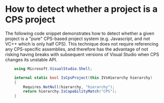 How to detect whether a project is a CPS project
================================================

The following code snippet demonstrates how to detect whether a given
project is a "pure" CPS-based project system (e.g. Javascript, and not VC++
which is only half CPS). This technique does not require referencing any
CPS-specific assemblies, and therefore has the advantage of not risking
having breaks with subsequent versions of Visual Studio when CPS changes
its unstable API.

```csharp
    using Microsoft.VisualStudio.Shell;

    internal static bool IsCpsProject(this IVsHierarchy hierarchy)
    {
        Requires.NotNull(hierarchy, "hierarchy");
        return hierarchy.IsCapabilityMatch("CPS");
    }
```